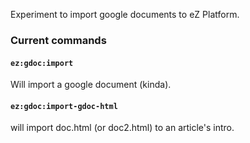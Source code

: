 Experiment to import google documents to eZ Platform.

### Current commands
#### `ez:gdoc:import`

Will import a google document (kinda).


#### `ez:gdoc:import-gdoc-html`

will import doc.html (or doc2.html) to an article's intro.

